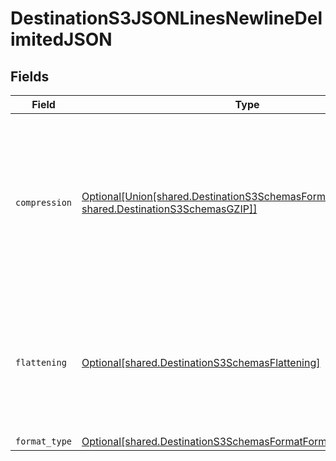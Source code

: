 # DestinationS3JSONLinesNewlineDelimitedJSON


## Fields

| Field                                                                                                                                                      | Type                                                                                                                                                       | Required                                                                                                                                                   | Description                                                                                                                                                |
| ---------------------------------------------------------------------------------------------------------------------------------------------------------- | ---------------------------------------------------------------------------------------------------------------------------------------------------------- | ---------------------------------------------------------------------------------------------------------------------------------------------------------- | ---------------------------------------------------------------------------------------------------------------------------------------------------------- |
| `compression`                                                                                                                                              | [Optional[Union[shared.DestinationS3SchemasFormatNoCompression, shared.DestinationS3SchemasGZIP]]](../../models/shared/destinations3schemascompression.md) | :heavy_minus_sign:                                                                                                                                         | Whether the output files should be compressed. If compression is selected, the output filename will have an extra extension (GZIP: ".jsonl.gz").           |
| `flattening`                                                                                                                                               | [Optional[shared.DestinationS3SchemasFlattening]](../../models/shared/destinations3schemasflattening.md)                                                   | :heavy_minus_sign:                                                                                                                                         | Whether the input json data should be normalized (flattened) in the output JSON Lines. Please refer to docs for details.                                   |
| `format_type`                                                                                                                                              | [Optional[shared.DestinationS3SchemasFormatFormatType]](../../models/shared/destinations3schemasformatformattype.md)                                       | :heavy_minus_sign:                                                                                                                                         | N/A                                                                                                                                                        |